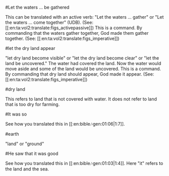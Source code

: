 #Let the waters ... be gathered

This can be translated with an active verb: "Let the waters ... gather" or "Let the waters ... come together" (UDB). (See: [[:en:ta:vol2:translate:figs_activepassive]]) This is a command. By commanding that the waters gather together, God made them gather together. (See: [[:en:ta:vol2:translate:figs_imperative]])

#let the dry land appear

"let dry land become visible" or "let the dry land become clear" or "let the land be uncovered." The water had covered the land. Now the water would move aside and some of the land would be uncovered. This is a command. By commanding that dry land should appear, God made it appear. (See: [[:en:ta:vol2:translate:figs_imperative]])

#dry land

This refers to land that is not covered with water. It does not refer to land that is too dry for farming.

#It was so

See how you translated this in [[:en:bible:notes:gen:01:06|1:7]].

#earth

"land" or "ground"

#He saw that it was good

See how you translated this in [[:en:bible:notes:gen:01:03|1:4]]. Here "it" refers to the land and the sea.